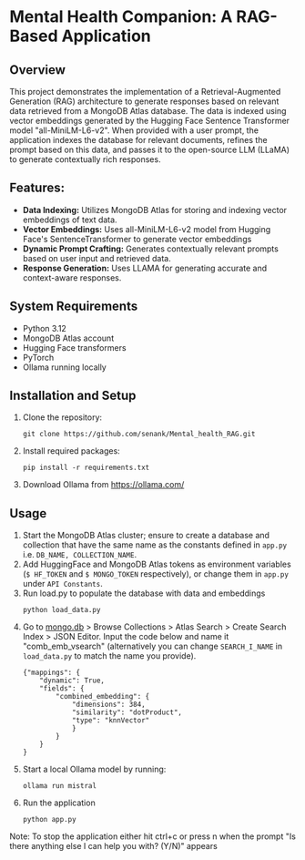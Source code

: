 <h1>Mental Health Companion: A RAG-Based Application</h1>

## Overview
This project demonstrates the implementation of a Retrieval-Augmented Generation (RAG) architecture to generate responses based on relevant data retrieved from a MongoDB Atlas database. The data is indexed using vector embeddings generated by the Hugging Face Sentence Transformer model "all-MiniLM-L6-v2". When provided with a user prompt, the application indexes the database for relevant documents, refines the prompt based on this data, and passes it to the open-source LLM (LLaMA) to generate contextually rich responses.

## Features:
- **Data Indexing:** Utilizes MongoDB Atlas for storing and indexing vector embeddings of text data.
- **Vector Embeddings:** Uses all-MiniLM-L6-v2 model from  Hugging Face's SentenceTransformer to generate vector embeddings
- **Dynamic Prompt Crafting:** Generates contextually relevant prompts based on user input and retrieved data.
- **Response Generation:** Uses LLAMA for generating accurate and context-aware responses.

## System Requirements
- Python 3.12
- MongoDB Atlas account
- Hugging Face transformers
- PyTorch
- Ollama running locally 

## Installation and Setup
1. Clone the repository:
   ```
   git clone https://github.com/senank/Mental_health_RAG.git
   ```
2. Install required packages:
   ```
   pip install -r requirements.txt
   ```
3. Download Ollama from https://ollama.com/


## Usage
1. Start the MongoDB Atlas cluster; ensure to create a database and collection that have the same name as the constants defined in ```app.py``` i.e. ```DB_NAME, COLLECTION_NAME```.
2. Add HuggingFace and MongoDB Atlas tokens as environment variables (```$ HF_TOKEN``` and ```$ MONGO_TOKEN``` respectively), or change them in ```app.py``` under ```API Constants```.
3. Run load.py to populate the database with data and embeddings
   ```
   python load_data.py
   ```
4. Go to [mongo.db](https://cloud.mongodb.com/) > Browse Collections > Atlas Search > Create Search Index > JSON Editor. Input the code below and name it "comb_emb_vsearch" (alternatively you can change ```SEARCH_I_NAME``` in ```load_data.py``` to match the name you provide).
   ```
   {"mappings": {
       "dynamic": True,
       "fields": {
           "combined_embedding": {
               "dimensions": 384,
               "similarity": "dotProduct",
               "type": "knnVector"
               }
           }
       }
   }
   ```
4. Start a local Ollama model by running:
   ```
   ollama run mistral
   ```
5. Run the application
   ```
   python app.py
   ```
Note: To stop the application either hit ctrl+c or press n when the prompt "Is there anything else I can help you with? (Y/N)" appears
